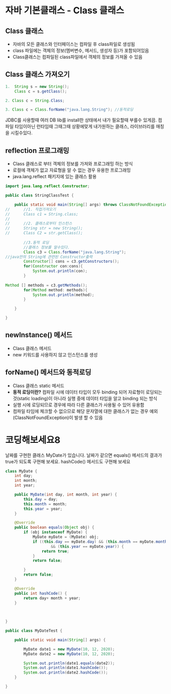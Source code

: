# 자바 기본클래스 - Class 클래스
## Class 클래스
- 자바의 모든 클래스와 인터페이스는 컴파일 후 class파일로 생성됨
- class 파일에는 객체의 정보(멤버변수, 메서드, 생성자 등)가 포함되어있음
- Class클래스는 컴파일된 class파일에서 객체의 정보를 가져올 수 있음


## Class 클래스 가져오기

```java
1.	String s = new String();
	Class c = s.getClass();

2. Class c = String.Class;

3. Class c = Class.forName("java.lang.String"); //동적로딩 
```
JDBC를 사용할때 여러 DB lib를 install한 상태에서 내가 필요할때 부를수 있게끔. 컴파일 타임이아닌 런타임때 그때그때 상황에맞게 내가원하는 클래스, 라이브러리를 매칭을 시킬수있다.

## reflection 프로그래밍
- Class 클래스로 부터 객체의 정보를 가져와 프로그래밍 하는 방식
- 로컬에 객체가 없고 자료형을 알 수 없는 경우 유용한 프로그래밍
- java.lang.reflect 패키지에 있는 클래스 활용

```java
import java.lang.reflect.Constructor;

public class StringClassTest {

	public static void main(String[] args) throws ClassNotFoundException {
//		//1. 직접가져오기
//		Class c1 = String.class; 
//		
//		//2. 클래스로부터 인스턴스
//		String str = new String();
//		Class C2 = str.getClass();
		
		//3.동적 로딩 
		//클래스 정보를 알수있다.
		Class c3 = Class.forName("java.lang.String");
//java안의 String에 관련된 Constructor출력
		Constructor[] cons = c3.getConstructors();
		for(Constructor con:cons){
			System.out.println(con);
		}
		
Method [] methods = c3.getMethods();
		for(Method method: methods){
			System.out.println(method);
		}

	}

}

```

## newInstance() 메서드
- Class 클래스 메서드
- new 키워드를 사용하지 않고 인스턴스를 생성

## forName() 메서드와 동적로딩
- Class 클래스 static 메서드
- **동적 로딩이란?** 컴파일 시에 데이터 타입이 모두 binding 되어 자료형이 로딩되는 것(static loading)이 아니라 실행 중에 데이터 타입을 알고 binding 되는 방식
- 실행 시에 로딩되므로 경우에 따라 다른 클래스가 사용될 수 있어 유용함
- 컴파일 타임에 체크할 수 없으므로 해당 문자열에 대한 클래스가 없는 경우 예외(ClassNotFoundException)이 발생 할 수 있음

# 코딩해보세요8
날짜를 구현한 클래스 MyDate가 있습니다.
날짜가 같으면 equals() 메서드의 결과가 true가 되도록 구현해 보세요.
hashCode() 메서드도 구현해 보세요

```java
class MyDate {
	int day;
	int month;
	int year;

	public MyDate(int day, int month, int year) {
		this.day = day;
		this.month = month;
		this.year = year;
	}

	@Override
	public boolean equals(Object obj) {
		if (obj instanceof MyDate) {
			MyDate myDate = (MyDate) obj;
			if ((this.day == myDate.day) && (this.month == myDate.month)
					&& (this.year == myDate.year)) {
				return true;
			}
			return false;

		}
		return false;
	}

	@Override
	public int hashCode() {
		return day+ month + year;
	}
	
	

}

public class MyDateTest {

	public static void main(String[] args) {

		MyDate date1 = new MyDate(10, 12, 2020);
		MyDate date2 = new MyDate(10, 12, 2020);

		System.out.println(date1.equals(date2));
		System.out.println(date1.hashCode());
		System.out.println(date2.hashCode());
	}

}
```
